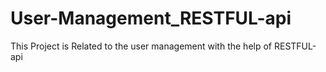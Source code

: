 # User-Management_RESTFUL-api
This Project is Related to the user management with the help of RESTFUL-api

